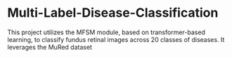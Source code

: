 # Multi-Label-Disease-Classification
This project utilizes the MFSM module, based on transformer-based learning, to classify fundus retinal images across 20 classes of diseases. It leverages the MuRed dataset
